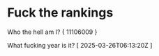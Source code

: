 # Fuck the rankings

Who the hell am I?
{ 11106009 }

What fucking year is it?
[ 2025-03-26T06:13:20Z ]
